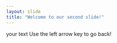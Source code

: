 ```yaml
---
layout: slide
title: "Welcome to our second slide!"
---
```

your text
Use the left arrow key to go back!
